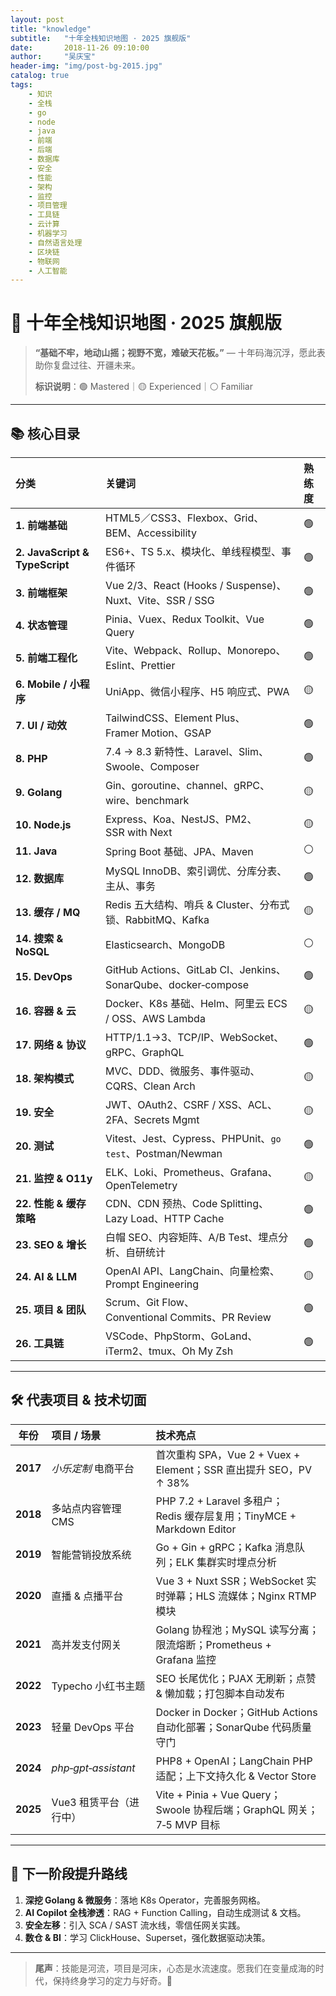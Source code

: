 ```yaml
---
layout: post
title: "knowledge"
subtitle:   "十年全栈知识地图 · 2025 旗舰版"
date:       2018-11-26 09:10:00
author:     "吴庆宝"
header-img: "img/post-bg-2015.jpg"
catalog: true
tags:
    - 知识
    - 全栈
    - go
    - node
    - java
    - 前端
    - 后端
    - 数据库
    - 安全
    - 性能
    - 架构
    - 监控
    - 项目管理
    - 工具链
    - 云计算
    - 机器学习
    - 自然语言处理
    - 区块链
    - 物联网
    - 人工智能
---
```

# 🧭 十年全栈知识地图 · 2025 旗舰版

> **“基础不牢，地动山摇；视野不宽，难破天花板。”** — 十年码海沉浮，愿此表助你复盘过往、开疆未来。
>
> **标识说明**：🟢 Mastered｜🟡 Experienced｜⚪ Familiar

---

## 📚 核心目录

| 分类                             | 关键词                                                       | 熟练度 |
| :----------------------------- | :-------------------------------------------------------- | :-- |
| **1. 前端基础**                    | HTML5／CSS3、Flexbox、Grid、BEM、Accessibility                 | 🟢  |
| **2. JavaScript & TypeScript** | ES6+、TS 5.x、模块化、单线程模型、事件循环                                | 🟢  |
| **3. 前端框架**                    | Vue 2/3、React (Hooks / Suspense)、Nuxt、Vite、SSR / SSG      | 🟢  |
| **4. 状态管理**                    | Pinia、Vuex、Redux Toolkit、Vue Query                        | 🟢  |
| **5. 前端工程化**                   | Vite、Webpack、Rollup、Monorepo、Eslint、Prettier              | 🟢  |
| **6. Mobile / 小程序**            | UniApp、微信小程序、H5 响应式、PWA                                   | 🟡  |
| **7. UI / 动效**                 | TailwindCSS、Element Plus、Framer Motion、GSAP               | 🟢  |
| **8. PHP**                     | 7.4 → 8.3 新特性、Laravel、Slim、Swoole、Composer                | 🟢  |
| **9. Golang**                  | Gin、goroutine、channel、gRPC、wire、benchmark                 | 🟡  |
| **10. Node.js**                | Express、Koa、NestJS、PM2、SSR with Next                      | 🟡  |
| **11. Java**                   | Spring Boot 基础、JPA、Maven                                  | ⚪   |
| **12. 数据库**                    | MySQL InnoDB、索引调优、分库分表、主从、事务                              | 🟢  |
| **13. 缓存 / MQ**                | Redis 五大结构、哨兵 & Cluster、分布式锁、RabbitMQ、Kafka               | 🟡  |
| **14. 搜索 & NoSQL**             | Elasticsearch、MongoDB                                     | ⚪   |
| **15. DevOps**                 | GitHub Actions、GitLab CI、Jenkins、SonarQube、docker‑compose | 🟢  |
| **16. 容器 & 云**                 | Docker、K8s 基础、Helm、阿里云 ECS / OSS、AWS Lambda               | 🟡  |
| **17. 网络 & 协议**                | HTTP/1.1→3、TCP/IP、WebSocket、gRPC、GraphQL                  | 🟢  |
| **18. 架构模式**                   | MVC、DDD、微服务、事件驱动、CQRS、Clean Arch                          | 🟡  |
| **19. 安全**                     | JWT、OAuth2、CSRF / XSS、ACL、2FA、Secrets Mgmt                | 🟡  |
| **20. 测试**                     | Vitest、Jest、Cypress、PHPUnit、`go test`、Postman/Newman      | 🟢  |
| **21. 监控 & O11y**              | ELK、Loki、Prometheus、Grafana、OpenTelemetry                 | 🟡  |
| **22. 性能 & 缓存策略**              | CDN、CDN 预热、Code Splitting、Lazy Load、HTTP Cache            | 🟢  |
| **23. SEO & 增长**               | 白帽 SEO、内容矩阵、A/B Test、埋点分析、自研统计                            | 🟢  |
| **24. AI & LLM**               | OpenAI API、LangChain、向量检索、Prompt Engineering              | 🟡  |
| **25. 项目 & 团队**                | Scrum、Git Flow、Conventional Commits、PR Review             | 🟢  |
| **26. 工具链**                    | VSCode、PhpStorm、GoLand、iTerm2、tmux、Oh My Zsh              | 🟢  |

---

## 🛠️ 代表项目 & 技术切面

|    年份    | 项目 / 场景             | 技术亮点                                                        |
| :------: | :------------------ | :---------------------------------------------------------- |
| **2017** | *小乐定制* 电商平台         | 首次重构 SPA，Vue 2 + Vuex + Element；SSR 直出提升 SEO，PV ↑ 38%       |
| **2018** | 多站点内容管理 CMS         | PHP 7.2 + Laravel 多租户；Redis 缓存层复用；TinyMCE + Markdown Editor |
| **2019** | 智能营销投放系统            | Go + Gin + gRPC；Kafka 消息队列；ELK 集群实时埋点分析                     |
| **2020** | 直播 & 点播平台           | Vue 3 + Nuxt SSR；WebSocket 实时弹幕；HLS 流媒体；Nginx RTMP 模块       |
| **2021** | 高并发支付网关             | Golang 协程池；MySQL 读写分离；限流熔断；Prometheus + Grafana 监控          |
| **2022** | Typecho 小红书主题       | SEO 长尾优化；PJAX 无刷新；点赞 & 懒加载；打包脚本自动发布                         |
| **2023** | 轻量 DevOps 平台        | Docker in Docker；GitHub Actions 自动化部署；SonarQube 代码质量守门      |
| **2024** | *php‑gpt‑assistant* | PHP8 + OpenAI；LangChain PHP 适配；上下文持久化 & Vector Store        |
| **2025** | Vue3 租赁平台（进行中）      | Vite + Pinia + Vue Query；Swoole 协程后端；GraphQL 网关；7‑5 MVP 目标  |

---

## 🎯 下一阶段提升路线

1. **深挖 Golang & 微服务**：落地 K8s Operator，完善服务网格。
2. **AI Copilot 全栈渗透**：RAG + Function Calling，自动生成测试 & 文档。
3. **安全左移**：引入 SCA / SAST 流水线，零信任网关实践。
4. **数仓 & BI**：学习 ClickHouse、Superset，强化数据驱动决策。

---

> **尾声**：技能是河流，项目是河床，心态是水流速度。愿我们在变量成海的时代，保持终身学习的定力与好奇。🌊

